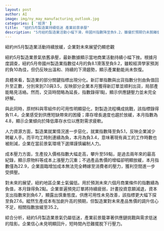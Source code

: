 ```yaml
---
layout: post
author: AI
image: img/ny_may_manufacturing_outlook.jpg
categories: [ '經濟' ]
title:  "紐約5月製造業持續低迷 產業前景承壓"
description: "5月紐約製造業活動小幅下滑，帝國州指數降至負9.2，雖優於預期仍未脫離低檔。新訂單與出貨回升帶來局部動能，但就業與工時同步減少，原料短缺和成本壓力加劇，產品售價難以反映成本上揚。企業對未來半年展望依然悲觀，資本支出與供應可用性皆惡化，製造業下行陰影未消。"
---
```

紐約州5月製造業活動持續放緩，企業對未來展望仍顯悲觀

紐約5月製造業景氣依舊承壓，最新數據顯示當地商業活動持續小幅下挫。根據月度調查，紐約5月帝國州製造業指數從4月的負8.1滑落至負9.2，雖較經濟學家預測的負10為佳，但仍反映出溫和、持續的下滑趨勢，顯示產業動能尚未恢復。

具體來看，製造業的部分關鍵指標出現分化。新訂單指數與出貨指數分別由負值回升至正數，分別來到7.0與3.5，反映部分企業本月獲得新訂單並順利出貨，局部產能略見活絡。然而，交貨時間略為延長，指數錄得1點，顯示供應鏈壓力並未完全紓解。

與此同時，原材料與零組件的可用性明顯惡化，對製造流程構成挑戰，該指標錄得負11.4，企業感受到供應短缺帶來的困擾；庫存增長速度也趨於放緩，本月指數為4.8，顯示企業傾向於降低庫存水位以應對需求疲軟。

人力資源方面，製造業就業情況進一步惡化，就業指數降至負5.1，反映企業減少聘雇人手。而平均工時則連續為負，本月為負3.4，意味著現有員工的工作時數也被削減，企業在當前景氣環境下選擇謹慎編制人力。

成本壓力方面，生產投入價格指數大幅走高，攀升至59點，是過去兩年來的最高紀錄，顯示原物料等成本上漲壓力沉重；不過產品售價的增幅卻明顯放緩，本月指數僅為22.9，企業面臨增加成本無法完全轉嫁至消費者的壓力，獲利空間進一步受擠壓。

對未來的展望，紐約地區企業士氣偏低。用於預測未來六個月商業條件的指數續為負值，本月錄得負2點。企業普遍預見訂單將持續疲弱，計畫投資意願減退，資本支出指數來到負6.7，顯露出慎重態度。供應可用性未見改善，該指標更大幅下探至負27.6。縱然生產成本有加劇升高的預期，但製造業對未來產品售價的調升信心不足，相關指數放緩至35.2。

綜合分析，紐約5月製造業景氣仍屬低迷，產業前景籠罩著供應鏈挑戰與需求低迷的陰影。企業信心未見明顯回升，短時間內恐難擺脫下行壓力。
